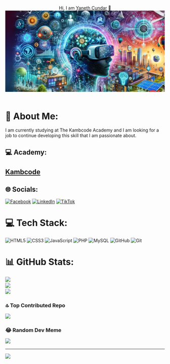 <div align="center" background= "black>
<h1 align="center">Hi, I am <a href="https://github.com/YanethCundarM/YanethCundarM">Yaneth Cundar</a> 👋</h1>
</div>
<img src="./mybanner.png"> <br>
<br>

# 💫 About Me:
I am currently studying at The Kambcode Academy and I am looking for a job to continue developing this skill that I am passionate about.

## 💻 Academy:

<h2><a href="https://www.kambcodelatam.com/">Kambcode</a></h2>



## 🌐 Socials:
[![Facebook](https://img.shields.io/badge/Facebook-%231877F2.svg?logo=Facebook&logoColor=white)](https://facebook.com/https://www.facebook.com/yaneth.cundarmelo/about/) [![LinkedIn](https://img.shields.io/badge/LinkedIn-%230077B5.svg?logo=linkedin&logoColor=white)](https://linkedin.com/in/https://www.linkedin.com/public-profile/settings?trk=d_flagship3_profile_self_view_public_profile) [![TikTok](https://img.shields.io/badge/TikTok-%23000000.svg?logo=TikTok&logoColor=white)](https://tiktok.com/@https://www.tiktok.com/@yanethcm725?_t=8mKRMaf3ISZ&_r=1) 


# 💻 Tech Stack:
![HTML5](https://img.shields.io/badge/html5-%23E34F26.svg?style=for-the-badge&logo=html5&logoColor=white) ![CSS3](https://img.shields.io/badge/css3-%231572B6.svg?style=for-the-badge&logo=css3&logoColor=white) ![JavaScript](https://img.shields.io/badge/javascript-%23323330.svg?style=for-the-badge&logo=javascript&logoColor=%23F7DF1E) ![PHP](https://img.shields.io/badge/php-%23777BB4.svg?style=for-the-badge&logo=php&logoColor=white) ![MySQL](https://img.shields.io/badge/mysql-4479A1.svg?style=for-the-badge&logo=mysql&logoColor=white) ![GitHub](https://img.shields.io/badge/github-%23121011.svg?style=for-the-badge&logo=github&logoColor=white) ![Git](https://img.shields.io/badge/git-%23F05033.svg?style=for-the-badge&logo=git&logoColor=white)



# 📊 GitHub Stats:
![](https://github-readme-stats.vercel.app/api?username=YanethCundarM&theme=dark&hide_border=false&include_all_commits=false&count_private=false)<br/>
![](https://github-readme-streak-stats.herokuapp.com/?user=YanethCundarM&theme=dark&hide_border=false)<br/>
![](https://github-readme-stats.vercel.app/api/top-langs/?username=YanethCundarM&theme=dark&hide_border=false&include_all_commits=false&count_private=false&layout=compact)

### 🔝 Top Contributed Repo
![](https://github-contributor-stats.vercel.app/api?username=YanethCundarM&limit=5&theme=dark&combine_all_yearly_contributions=true)

### 😂 Random Dev Meme
<img src='https://memer-new.vercel.app/' style="height: 400px;"/>

---
[![](https://visitcount.itsvg.in/api?id=YanethCundarM&icon=0&color=0)](https://visitcount.itsvg.in)

<!-- Proudly created with GPRM ( https://gprm.itsvg.in ) -->
